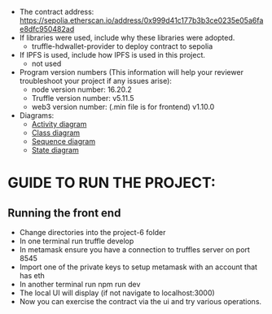- The contract address: https://sepolia.etherscan.io/address/0x999d41c177b3b3ce0235e05a6fae8dfc950482ad
- If libraries were used, include why these libraries were adopted.
  - truffle-hdwallet-provider to deploy contract to sepolia
- If IPFS is used, include how IPFS is used in this project.
  - not used
- Program version numbers (This information will help your reviewer troubleshoot your project if any issues arise):
  - node version number: 16.20.2
  - Truffle version number: v5.11.5
  - web3 version number: (.min file is for frontend) v1.10.0
- Diagrams:
  - [Activity diagram](./project-6/uml-diagrams/activity-diagram.drawio)
  - [Class diagram](./project-6/uml-diagrams/class-diagram.drawio)
  - [Sequence diagram](./project-6/uml-diagrams/sequence-diagram.drawio)
  - [State diagram](./project-6/uml-diagrams/state-diagram.drawio)

# GUIDE TO RUN THE PROJECT:

## Running the front end

- Change directories into the project-6 folder
- In one terminal run truffle develop
- In metamask ensure you have a connection to truffles server on port 8545
- Import one of the private keys to setup metamask with an account that has eth
- In another terminal run npm run dev
- The local UI will display (if not navigate to localhost:3000)
- Now you can exercise the contract via the ui and try various operations.

